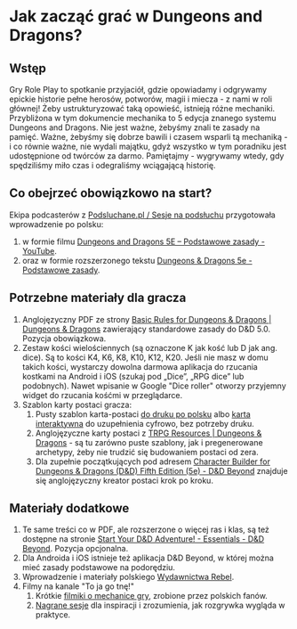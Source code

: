 # Jak zacząć grać w Dungeons and Dragons?
## Wstęp
Gry Role Play to spotkanie przyjaciół, gdzie opowiadamy i odgrywamy epickie historie pełne herosów, potworów, magii i miecza - z nami w roli głównej! Żeby ustrukturyzować taką opowieść, istnieją różne mechaniki. Przybliżona w tym dokumencie mechanika to 5 edycja znanego systemu Dungeons and Dragons. Nie jest ważne, żebyśmy znali te zasady na pamięć. Ważne, żebyśmy się dobrze bawili i czasem wsparli tą mechaniką - i co równie ważne, nie wydali majątku, gdyż wszystko w tym poradniku jest udostępnione od twórców za darmo. 
Pamiętajmy - wygrywamy wtedy, gdy spędziliśmy miło czas i odegraliśmy wciągającą historię.

## Co obejrzeć obowiązkowo na start?
Ekipa podcasterów z [Podsluchane.pl / Sesje na podsłuchu](https://www.podsluchane.pl/napodsluchu/) przygotowała wprowadzenie po polsku:
1. w formie filmu [Dungeons and Dragons 5E – Podstawowe zasady - YouTube](https://youtu.be/xgCn1Ps8pz8).
2. oraz w formie rozszerzonego tekstu [Dungeons & Dragons 5e - Podstawowe zasady](https://patronite.pl/post/10312/dungeons-dragons-5e-podstawowe-zasady).
	
## Potrzebne materiały dla gracza
1. Anglojęzyczny PDF ze strony [Basic Rules for Dungeons & Dragons | Dungeons & Dragons](https://dnd.wizards.com/articles/features/basicrules) zawierający standardowe zasady do D&D 5.0. Pozycja obowiązkowa.
3. Zestaw kości wielościennych (są oznaczone K jak kość lub D jak ang. dice). Są to kości K4, K6, K8, K10, K12, K20. Jeśli nie masz w domu takich kości, wystarczy dowolna darmowa aplikacja do rzucania kostkami na Android i iOS (szukaj pod „Dice”, „RPG dice” lub podobnych). Nawet wpisanie w Google "Dice roller" otworzy przyjemny widget do rzucania kośćmi w przeglądarce. 
4. Szablon karty postaci gracza:
	1. Pusty szablon karta-postaci [do druku po polsku](https://www.rebel.pl/dnd/download/) albo [karta interaktywna](https://www.rebel.pl/dnd/download/karta-postaci-interaktywna) do uzupełnienia cyfrowo, bez potrzeby druku.
	2. Anglojęzyczne karty postaci z [TRPG Resources | Dungeons & Dragons](https://dnd.wizards.com/products/tabletop-games/trpg-resources/trpg-resources) - są tu zarówno puste szablony, jak i pregenerowane archetypy, żeby nie trudzić się budowaniem postaci od zera.
	3. Dla zupełnie początkujących pod adresem [Character Builder for Dungeons & Dragons (D&D) Fifth Edition (5e) - D&D Beyond](https://www.dndbeyond.com/characters/builder#/) znajduje się anglojęzyczny kreator postaci krok po kroku.


## Materiały dodatkowe 
1. Te same treści co w PDF, ale rozszerzone o więcej ras i klas, są też dostępne na stronie [Start Your D&D Adventure! - Essentials - D&D Beyond](https://www.dndbeyond.com/essentials). Pozycja opcjonalna.
2. Dla Androida i iOS istnieje też aplikacja D&D Beyond, w której można mieć zasady podstawowe na podorędziu.
2. Wprowadzenie i materiały polskiego [Wydawnictwa Rebel](https://www.rebel.pl/dnd/).
3. Filmy na kanale "To ja go tnę!"
	1. Krótkie [filmiki o mechanice gry](https://www.youtube.com/playlist?list=PLXQV7yBcVcXrMPrkfz5HmjE0I6cbvHsqz), zrobione przez polskich fanów. 
	2. [Nagrane sesje](https://www.youtube.com/channel/UCTZElUg9RC3dMAkvUvi3rRg/playlists?view=50&sort=dd&shelf_id=3) dla inspiracji i zrozumienia, jak rozgrywka wygląda w praktyce.  
